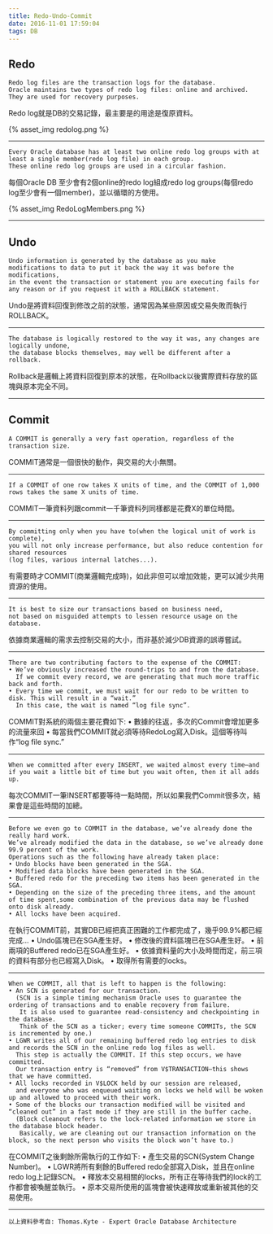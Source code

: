 ```yaml
---
title: Redo-Undo-Commit
date: 2016-11-01 17:59:04
tags: DB
---
```


Redo
---
    Redo log files are the transaction logs for the database.
	Oracle maintains two types of redo log files: online and archived.
	They are used for recovery purposes.
Redo log就是DB的交易記錄，最主要是的用途是復原資料。

{% asset_img redolog.png %}

---
    Every Oracle database has at least two online redo log groups with at least a single member(redo log file) in each group.
	These online redo log groups are used in a circular fashion.
每個Oracle DB 至少會有2個online的redo log組成redo log groups(每個redo log至少會有一個member)，並以循環的方使用。

{% asset_img RedoLogMembers.png %}

---

Undo
---
    Undo information is generated by the database as you make modifications to data to put it back the way it was before the modifications,
	in the event the transaction or statement you are executing fails for any reason or if you request it with a ROLLBACK statement.
Undo是將資料回復到修改之前的狀態，通常因為某些原因或交易失敗而執行ROLLBACK。

---
    The database is logically restored to the way it was, any changes are logically undone,
	the database blocks themselves, may well be different after a rollback.
Rollback是邏輯上將資料回復到原本的狀態，在Rollback以後實際資料存放的區塊與原本完全不同。
	
---

Commit
---
    A COMMIT is generally a very fast operation, regardless of the transaction size.
COMMIT通常是一個很快的動作，與交易的大小無關。

---
    If a COMMIT of one row takes X units of time, and the COMMIT of 1,000 rows takes the same X units of time.
COMMIT一筆資料列跟commit一千筆資料列同樣都是花費X的單位時間。

---
    By committing only when you have to(when the logical unit of work is complete),
    you will not only increase performance,	but also reduce contention for shared resources
	(log files, various internal latches...).
有需要時才COMMIT(商業邏輯完成時)，如此非但可以增加效能，更可以減少共用資源的使用。

---
    It is best to size our transactions based on business need,
	not based on misguided attempts to lessen resource usage on the database.
依據商業邏輯的需求去控制交易的大小，而非基於減少DB資源的誤導嘗試。

---	
    There are two contributing factors to the expense of the COMMIT:
    • We’ve obviously increased the round-trips to and from the database. 
      If we commit every record, we are generating that much more traffic back and forth.
    • Every time we commit, we must wait for our redo to be written to disk. This will result in a “wait.” 
      In this case, the wait is named “log file sync”.
COMMIT對系統的兩個主要花費如下:
• 數據的往返，多次的Commit會增加更多的流量來回
• 每當我們COMMIT就必須等待RedoLog寫入Disk。這個等待叫作“log file sync.”

---
    When we committed after every INSERT, we waited almost every time—and if you wait a little bit of time but you wait often, then it all adds up.
每次COMMIT一筆INSERT都要等待一點時間，所以如果我們Commit很多次，結果會是這些時間的加總。

---
    Before we even go to COMMIT in the database, we’ve already done the really hard work. 
    We’ve already modified the data in the database, so we’ve already done 99.9 percent of the work. 
    Operations such as the following have already taken place:
    • Undo blocks have been generated in the SGA.
    • Modified data blocks have been generated in the SGA.
    • Buffered redo for the preceding two items has been generated in the SGA.
    • Depending on the size of the preceding three items, and the amount of time spent,some combination of the previous data may be flushed onto disk already.
    • All locks have been acquired.
在執行COMMIT前，其實DB已經把真正困難的工作都完成了，幾乎99.9%都已經完成...
• Undo區塊已在SGA產生好。
• 修改後的資料區塊已在SGA產生好。
• 前兩項的Buffered redo已在SGA產生好。
• 依據資料量的大小及時間而定，前三項的資料有部分也已經寫入Disk。
• 取得所有需要的locks。

---	
    When we COMMIT, all that is left to happen is the following:
    • An SCN is generated for our transaction.
      (SCN is a simple timing mechanism Oracle uses to guarantee the ordering of transactions and to enable recovery from failure.
       It is also used to guarantee read-consistency and checkpointing in the database.
       Think of the SCN as a ticker; every time someone COMMITs, the SCN is incremented by one.)
    • LGWR writes all of our remaining buffered redo log entries to disk and records the SCN in the online redo log files as well.
      This step is actually the COMMIT. If this step occurs, we have committed.
      Our transaction entry is “removed” from V$TRANSACTION—this shows that we have committed.
    • All locks recorded in V$LOCK held by our session are released,
      and everyone who was enqueued waiting on locks we held will be woken up and allowed to proceed with their work.
    • Some of the blocks our transaction modified will be visited and “cleaned out” in a fast mode if they are still in the buffer cache.
      (Block cleanout refers to the lock-related information we store in the database block header.
       Basically, we are cleaning out our transaction information on the block, so the next person who visits the block won’t have to.)
在COMMIT之後剩餘所需執行的工作如下:
• 產生交易的SCN(System Change Number)。
• LGWR將所有剩餘的Buffered redo全部寫入Disk，並且在online redo log上記錄SCN。
• 釋放本交易相關的locks，所有正在等待我們的lock的工作都會被喚醒並執行。
• 原本交易所使用的區塊會被快速釋放或重新被其他的交易使用。

---
    以上資料參考自: Thomas.Kyte - Expert Oracle Database Architecture
